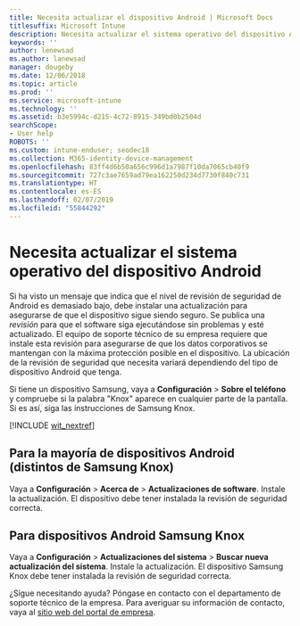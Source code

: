 ```yaml
---
title: Necesita actualizar el dispositivo Android | Microsoft Docs
titlesuffix: Microsoft Intune
description: Necesita actualizar el sistema operativo del dispositivo Android.
keywords: ''
author: lenewsad
ms.author: lanewsad
manager: dougeby
ms.date: 12/06/2018
ms.topic: article
ms.prod: ''
ms.service: microsoft-intune
ms.technology: ''
ms.assetid: b3e5994c-d215-4c72-8915-349bd0b2504d
searchScope:
- User help
ROBOTS: ''
ms.custom: intune-enduser; seodec18
ms.collection: M365-identity-device-management
ms.openlocfilehash: 83ff4d6b50a656c996d1a7987f10da7065cb40f9
ms.sourcegitcommit: 727c3ae7659ad79ea162250d234d7730f840c731
ms.translationtype: HT
ms.contentlocale: es-ES
ms.lasthandoff: 02/07/2019
ms.locfileid: "55844292"
---
```

# <a name="you-need-to-update-your-android-devices-operating-system"></a>Necesita actualizar el sistema operativo del dispositivo Android

Si ha visto un mensaje que indica que el nivel de revisión de seguridad de Android es demasiado bajo, debe instalar una actualización para asegurarse de que el dispositivo sigue siendo seguro. Se publica una _revisión_ para que el software siga ejecutándose sin problemas y esté actualizado. El equipo de soporte técnico de su empresa requiere que instale esta revisión para asegurarse de que los datos corporativos se mantengan con la máxima protección posible en el dispositivo. La ubicación de la revisión de seguridad que necesita variará dependiendo del tipo de dispositivo Android que tenga.

Si tiene un dispositivo Samsung, vaya a **Configuración** > **Sobre el teléfono** y compruebe si la palabra "Knox" aparece en cualquier parte de la pantalla. Si es así, siga las instrucciones de Samsung Knox.

[!INCLUDE [wit_nextref](includes/end-user-os-update-guidance.md)]

## <a name="for-most-android-devices-non-samsung-knox"></a>Para la mayoría de dispositivos Android (distintos de Samsung Knox)

Vaya a **Configuración** > **Acerca de** > **Actualizaciones de software**. Instale la actualización. El dispositivo debe tener instalada la revisión de seguridad correcta.

## <a name="for-samsung-knox-android-devices"></a>Para dispositivos Android Samsung Knox

Vaya a **Configuración** > **Actualizaciones del sistema** > **Buscar nueva actualización del sistema**. Instale la actualización. El dispositivo Samsung Knox debe tener instalada la revisión de seguridad correcta.



¿Sigue necesitando ayuda? Póngase en contacto con el departamento de soporte técnico de la empresa. Para averiguar su información de contacto, vaya al [sitio web del portal de empresa](https://go.microsoft.com/fwlink/?linkid=2010980).
